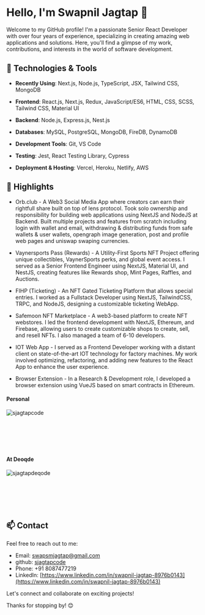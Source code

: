 # Hello, I'm Swapnil Jagtap 👋

Welcome to my GitHub profile! I'm a passionate Senior React Developer with over four years of experience, specializing in creating amazing web applications and solutions. Here, you'll find a glimpse of my work, contributions, and interests in the world of software development.

## 🔧 Technologies & Tools

- **Recently Using**: Next.js, Node.js, TypeScript, JSX, Tailwind CSS, MongoDB

- **Frontend**: React.js, Next.js, Redux, JavaScript/ES6, HTML, CSS, SCSS, Tailwind CSS, Material UI
- **Backend**: Node.js, Express.js, Nest.js
- **Databases**: MySQL, PostgreSQL, MongoDB, FireDB, DynamoDB
- **Development Tools**: Git, VS Code
- **Testing**: Jest, React Testing Library, Cypress
- **Deployment & Hosting**: Vercel, Heroku, Netlify, AWS

## 🌟 Highlights

- Orb.club - A Web3 Social Media App where creators can earn their rightfull share built on top of lens protocol. Took solo ownership and responsibility for building web applications using NextJS and NodeJS at Backend. Built multiple projects and features from scratch including login with wallet and email, withdrawing & distributing funds from safe wallets & user wallets, opengraph image generation, post and profile web pages and uniswap swaping currencies.

- Vaynersports Pass (Rewards) - A Utility-First Sports NFT Project offering unique collectibles, VaynerSports perks, and global event access. I served as a Senior Frontend Engineer using NextJS, Material UI, and NestJS, creating features like Rewards shop, Mint Pages, Raffles, and Auctions.

- FIHP (Ticketing) - An NFT Gated Ticketing Platform that allows special entries. I worked as a Fullstack Developer using NextJS, TailwindCSS, TRPC, and NodeJS, designing a customizable ticketing WebApp.

- Safemoon NFT Marketplace - A web3-based platform to create NFT webstores. I led the frontend development with NextJS, Ethereum, and Firebase, allowing users to create customizable shops to create, sell, and resell NFTs. I also managed a team of 6-10 developers.

- IOT Web App - I served as a Frontend Developer working with a distant client on state-of-the-art IOT technology for factory machines. My work involved optimizing, refactoring, and adding new features to the React App to enhance the user experience.

- Browser Extension - In a Research & Development role, I developed a browser extension using VueJS based on smart contracts in Ethereum.

<h4>Personal</h4>
<img align="left" src="https://github-readme-stats.vercel.app/api/top-langs?username=sjagtapcode&count_private=true&show_icons=true&locale=en&layout=compact&theme=chartreuse-dark" alt="sjagtapcode" />
<!-- <p>&nbsp;<img align="right" src="https://github-readme-stats.vercel.app/api?username=sjagtapdeqode&show_icons=true&locale=en&theme=chartreuse-dark&count_private=true" alt="sjagtapdeqode" width="410" /></p> -->
<!-- <br><br><br><br><br> -->

<!-- [![GitHub Streak](https://github-readme-streak-stats.herokuapp.com?user=sjagtapcode)](https://git.io/streak-stats) -->

<br /> <br /> <br /> <br /> <br /> <br /> 
<h4>At Deoqde</h4>
<img align="left" src="https://github-readme-stats.vercel.app/api/top-langs?username=sjagtapdeqode&show_icons=true&locale=en&layout=compact&theme=chartreuse-dark&count_private=true" alt="sjagtapdeqode" />
<br /> <br /> <br /> <br /> <br /> <br /> 

<!-- <p>&nbsp;<img align="right" src="https://github-readme-stats.vercel.app/api?username=sjagtapdeqode&show_icons=true&locale=en&theme=chartreuse-dark&count_private=true" alt="sjagtapdeqode" width="410" /></p> -->
<!-- <br><br><br><br><br> -->

<!-- [![GitHub Streak](https://github-readme-streak-stats.herokuapp.com?user=sjagtapdeqode)](https://git.io/streak-stats) -->


<!--
<p align="center"><img src="https://media.giphy.com/media/QaMcXSekUWx7aogAUr/giphy.gif" width="30" />&nbsp;Git profile Trophies</p><br>

<p align="center">
<div align=center>
      <img align="center" width=100% src="https://github-profile-trophy.vercel.app/?username=sjagtapdeqode&theme=onedark&margin-h=15&margin-w=5&no-bg=true" alt="TROPHY" />
</div>
</p>

-->

<!--
**sjagtapdeqode/sjagtapdeqode** is a ✨ _special_ ✨ repository because its `README.md` (this file) appears on your GitHub profile.
-->

## 📫 Contact

Feel free to reach out to me:

- Email: [swapsmjagtap@gmail.com](mailto:swapsmjagtap@gmail.com)
- github: [sjagtapcode](https://github.com/sjagtapcode)
- Phone: +91 8087477219
- LinkedIn: [https://www.linkedin.com/in/swapnil-jagtap-8976b0143](https://www.linkedin.com/in/swapnil-jagtap-8976b0143)

Let's connect and collaborate on exciting projects!

Thanks for stopping by! 😊
